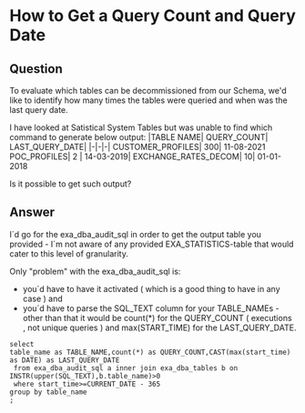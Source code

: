 # How to Get a Query Count and Query Date

## Question
To evaluate which tables can be decommissioned from our Schema, we'd like to identify how many times the tables were queried and when was the last query date.  

I have looked at Satistical System Tables but was unable to find which command to generate below output: 
|TABLE NAME|    	QUERY_COUNT| 	LAST_QUERY_DATE|
|-|-|-|
CUSTOMER_PROFILES|  	300| 	11-08-2021
POC_PROFILES| 	2 |	14-03-2019| 
EXCHANGE_RATES_DECOM| 	10| 	01-01-2018 

Is it possible to get such output?  

## Answer
I´d go for the exa_dba_audit_sql in order to get the output table you provided - I´m not aware of any provided EXA_STATISTICS-table that would cater to this level of granularity.

Only "problem" with the exa_dba_audit_sql is: 
- you´d have to have it activated ( which is a good thing to have in any case ) and
- you´d have to parse the SQL_TEXT column for your TABLE_NAMEs - other than that it would be count(*) for the QUERY_COUNT ( executions , not unique queries ) and max(START_TIME) for the LAST_QUERY_DATE.

``` 
select  
table_name as TABLE_NAME,count(*) as QUERY_COUNT,CAST(max(start_time) as DATE) as LAST_QUERY_DATE  
 from exa_dba_audit_sql a inner join exa_dba_tables b on INSTR(upper(SQL_TEXT),b.table_name)>0  
 where start_time>=CURRENT_DATE - 365  
group by table_name  
;
```